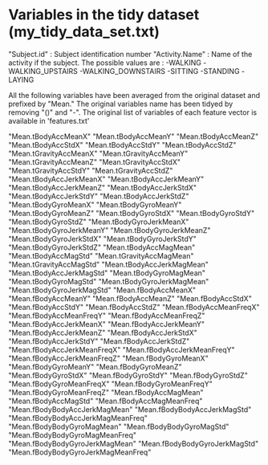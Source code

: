 # Variables in the tidy dataset (my_tidy_data_set.txt)

"Subject.id" : Subject identification number
"Activity.Name" : Name of the activity if the subject. The possible values are :
-WALKING
-WALKING_UPSTAIRS
-WALKING_DOWNSTAIRS
-SITTING
-STANDING
-LAYING

All the following variables have been averaged from the original dataset and prefixed by "Mean."
The original variables name has been tidyed by removing "()" and "-". 
The original list of variables of each feature vector is available in 'features.txt'

"Mean.tBodyAccMeanX" "Mean.tBodyAccMeanY" "Mean.tBodyAccMeanZ" "Mean.tBodyAccStdX" "Mean.tBodyAccStdY" "Mean.tBodyAccStdZ" "Mean.tGravityAccMeanX" "Mean.tGravityAccMeanY" "Mean.tGravityAccMeanZ" "Mean.tGravityAccStdX" "Mean.tGravityAccStdY" "Mean.tGravityAccStdZ" "Mean.tBodyAccJerkMeanX" "Mean.tBodyAccJerkMeanY" "Mean.tBodyAccJerkMeanZ" "Mean.tBodyAccJerkStdX" "Mean.tBodyAccJerkStdY" "Mean.tBodyAccJerkStdZ" "Mean.tBodyGyroMeanX" "Mean.tBodyGyroMeanY" "Mean.tBodyGyroMeanZ" "Mean.tBodyGyroStdX" "Mean.tBodyGyroStdY" "Mean.tBodyGyroStdZ" "Mean.tBodyGyroJerkMeanX" "Mean.tBodyGyroJerkMeanY" "Mean.tBodyGyroJerkMeanZ" "Mean.tBodyGyroJerkStdX" "Mean.tBodyGyroJerkStdY" "Mean.tBodyGyroJerkStdZ" "Mean.tBodyAccMagMean" "Mean.tBodyAccMagStd" "Mean.tGravityAccMagMean" "Mean.tGravityAccMagStd" "Mean.tBodyAccJerkMagMean" "Mean.tBodyAccJerkMagStd" "Mean.tBodyGyroMagMean" "Mean.tBodyGyroMagStd" "Mean.tBodyGyroJerkMagMean" "Mean.tBodyGyroJerkMagStd" "Mean.fBodyAccMeanX" "Mean.fBodyAccMeanY" "Mean.fBodyAccMeanZ" "Mean.fBodyAccStdX" "Mean.fBodyAccStdY" "Mean.fBodyAccStdZ" "Mean.fBodyAccMeanFreqX" "Mean.fBodyAccMeanFreqY" "Mean.fBodyAccMeanFreqZ" "Mean.fBodyAccJerkMeanX" "Mean.fBodyAccJerkMeanY" "Mean.fBodyAccJerkMeanZ" "Mean.fBodyAccJerkStdX" "Mean.fBodyAccJerkStdY" "Mean.fBodyAccJerkStdZ" "Mean.fBodyAccJerkMeanFreqX" "Mean.fBodyAccJerkMeanFreqY" "Mean.fBodyAccJerkMeanFreqZ" "Mean.fBodyGyroMeanX" "Mean.fBodyGyroMeanY" "Mean.fBodyGyroMeanZ" "Mean.fBodyGyroStdX" "Mean.fBodyGyroStdY" "Mean.fBodyGyroStdZ" "Mean.fBodyGyroMeanFreqX" "Mean.fBodyGyroMeanFreqY" "Mean.fBodyGyroMeanFreqZ" "Mean.fBodyAccMagMean" "Mean.fBodyAccMagStd" "Mean.fBodyAccMagMeanFreq" "Mean.fBodyBodyAccJerkMagMean" "Mean.fBodyBodyAccJerkMagStd" "Mean.fBodyBodyAccJerkMagMeanFreq" "Mean.fBodyBodyGyroMagMean" "Mean.fBodyBodyGyroMagStd" "Mean.fBodyBodyGyroMagMeanFreq" "Mean.fBodyBodyGyroJerkMagMean" "Mean.fBodyBodyGyroJerkMagStd" "Mean.fBodyBodyGyroJerkMagMeanFreq"
